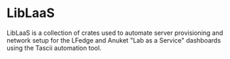# LibLaaS
LibLaaS is a collection of crates used to automate server provisioning and network setup for the LFedge and Anuket "Lab as a Service" dashboards using the Tascii automation tool.
